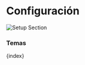 # Configuración

<img class="screenshot" alt="Setup Section" src="{{docs_base_url}}/assets/img/education/setup/setup-section.png">

### Temas

{index}

